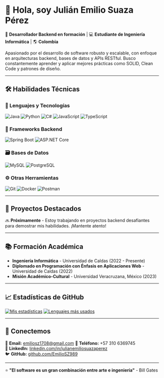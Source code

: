 # 👋 Hola, soy Julián Emilio Suaza Pérez

🚀 **Desarrollador Backend en formación** | 💻 **Estudiante de Ingeniería Informática** | 🌎 **Colombia**

Apasionado por el desarrollo de software robusto y escalable, con enfoque en arquitecturas backend, bases de datos y APIs RESTful. Busco constantemente aprender y aplicar mejores prácticas como SOLID, Clean Code y patrones de diseño.

---

## 🛠️ Habilidades Técnicas

### 🔧 Lenguajes y Tecnologías
![Java](https://img.shields.io/badge/Java-ED8B00?style=for-the-badge&logo=openjdk&logoColor=white)
![Python](https://img.shields.io/badge/Python-3776AB?style=for-the-badge&logo=python&logoColor=white)
![C#](https://img.shields.io/badge/C%23-239120?style=for-the-badge&logo=c-sharp&logoColor=white)
![JavaScript](https://img.shields.io/badge/JavaScript-F7DF1E?style=for-the-badge&logo=javascript&logoColor=black)
![TypeScript](https://img.shields.io/badge/TypeScript-007ACC?style=for-the-badge&logo=typescript&logoColor=white)

### 🚀 Frameworks Backend
![Spring Boot](https://img.shields.io/badge/Spring_Boot-6DB33F?style=for-the-badge&logo=spring-boot&logoColor=white)
![ASP.NET Core](https://img.shields.io/badge/.NET-512BD4?style=for-the-badge&logo=dotnet&logoColor=white)

### 🗃️ Bases de Datos
![MySQL](https://img.shields.io/badge/MySQL-4479A1?style=for-the-badge&logo=mysql&logoColor=white)
![PostgreSQL](https://img.shields.io/badge/PostgreSQL-316192?style=for-the-badge&logo=postgresql&logoColor=white)

### ⚙️ Otras Herramientas
![Git](https://img.shields.io/badge/Git-F05032?style=for-the-badge&logo=git&logoColor=white)
![Docker](https://img.shields.io/badge/Docker-2496ED?style=for-the-badge&logo=docker&logoColor=white)
![Postman](https://img.shields.io/badge/Postman-FF6C37?style=for-the-badge&logo=postman&logoColor=white)

---

## 📂 Proyectos Destacados

🔜 **Próximamente** - Estoy trabajando en proyectos backend desafiantes para demostrar mis habilidades. ¡Mantente atento!

---

## 📚 Formación Académica

- **Ingeniería Informática** - Universidad de Caldas (2022 - Presente)
- **Diplomado en Programación con Énfasis en Aplicaciones Web** - Universidad de Caldas (2022)
- **Misión Académico-Cultural** - Universidad Veracruzana, México (2023)

---

## 📈 Estadísticas de GitHub

[![Mis estadísticas](https://github-readme-stats.vercel.app/api?username=EmilioSZ989&show_icons=true&theme=radical)](https://github.com/EmilioSZ989)
[![Lenguajes más usados](https://github-readme-stats.vercel.app/api/top-langs/?username=EmilioSZ989&layout=compact&theme=radical)](https://github.com/EmilioSZ989)

---

## 🤝 Conectemos

📧 **Email:** emiliosz1708@gmail.com
📱 **Teléfono:** +57 310 6369745  
💼 **LinkedIn:** [linkedin.com/in/julianemiliosuazaperez](https://www.linkedin.com/in/julianemiliosuazaperez)  
🐦 **GitHub:** [github.com/EmilioSZ989](https://github.com/EmilioSZ989)

---

⭐ **"El software es un gran combinación entre arte e ingeniería"** - Bill Gates
